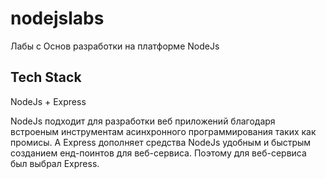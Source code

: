 # nodejslabs
Лабы с Основ разработки на платформе NodeJs

## Tech Stack
NodeJs + Express

NodeJs подходит для разработки веб приложений благодаря встроеным инструментам асинхронного программирования таких как промисы. 
А Express дополняет средства NodeJs удобным и быстрым созданием енд-поинтов для веб-сервиса. Поэтому для веб-сервиса был выбрал Express.
